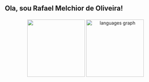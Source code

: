 <h2 align="left">Ola, sou Rafael Melchior de Oliveira! </h2>

###

<div align="center">
  <img src = "https://bad-apple-github-readme.vercel.app/api?username=rafuel05&show_icons=true&count_private=true&line_height=20&icon_color=40E0D0&theme=cobalt&title_color=40E0D0&hide_border=true" height = "180"/>
  <img src="https://github-readme-stats.vercel.app/api/top-langs?username=rafuel05&locale=en&hide_title=false&layout=compact&card_width=320&langs_count=5&theme=cobalt&hide_border=true&title_color=40E0D0" height="180" alt="languages graph"  />
</div>
